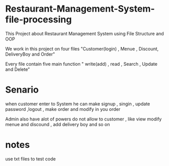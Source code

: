 # Restaurant-Management-System-file-processing
This Project about Restaurant Management System using File Structure and OOP

We work in this project on four files
"Customer(login) , Menue , Discount, DeliveryBoy and Order"

Every file contain five main function " write(add) , read , Search , Update and  Delete"

# Senario
when customer enter to System he can make signup , singin , update password ,logout , make order and modify in you order 

Admin also have alot of powers do not allow to customer , like view modify menue and discound , add delivery boy and so on

# notes 
use txt files to test code

